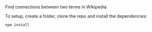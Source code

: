 Find connections between two terms in Wikipedia.

To setup, create a folder, clone the repo and install the dependencies:

```
npm install
```
